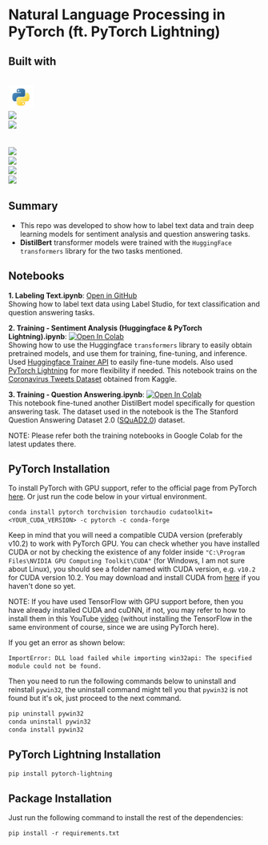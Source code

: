 # Natural Language Processing in PyTorch (ft. PyTorch Lightning)

## Built with
<code>
<img height="50" src="https://raw.githubusercontent.com/github/explore/80688e429a7d4ef2fca1e82350fe8e3517d3494d/topics/python/python.png">
<img height="50" src="https://raw.githubusercontent.com/numpy/numpy/7e7f4adab814b223f7f917369a72757cd28b10cb/branding/icons/numpylogo.svg">
<img height="50" src="https://raw.githubusercontent.com/pandas-dev/pandas/761bceb77d44aa63b71dda43ca46e8fd4b9d7422/web/pandas/static/img/pandas.svg">
<br>
<img height="50" src="https://upload.wikimedia.org/wikipedia/commons/thumb/0/05/Scikit_learn_logo_small.svg/1280px-Scikit_learn_logo_small.svg.png">
<a href="https://pytorch.org/"><img height="50" src="https://miro.medium.com/max/691/0*xXUYOs5MWWenxoNz"></a>
<a href="https://github.com/PyTorchLightning/pytorch-lightning"><img height="50" src="https://github.com/PyTorchLightning/pytorch-lightning/blob/master/docs/source/_static/images/logo.png?raw=true"></a>
<a href="https://github.com/huggingface/transformers"><img height="50" src="https://image4.owler.com/logo/hugging-face_owler_20191218_073707_original.png"></a>
</code>

## Summary
- This repo was developed to show how to label text data and train deep learning models for sentiment analysis and question answering tasks.
- **DistilBert** transformer models were trained with the `HuggingFace` `transformers` library for the two tasks mentioned.

## Notebooks

**1. Labeling Text.ipynb**: [Open in GitHub](https://github.com/ansonnn07/Natural-Language-Processing-PyTorch/blob/master/1.%20Labeling%20Text.ipynb) <br>
Showing how to label text data using Label Studio, for text classification and question answering tasks.

**2. Training - Sentiment Analysis (Huggingface & PyTorch Lightning).ipynb**: [![Open In Colab](https://colab.research.google.com/assets/colab-badge.svg)](https://colab.research.google.com/drive/1ecwNoxd2jMAJyzrcMpvIjJkgOgPpONrr?usp=sharing) <br>
Showing how to use the Huggingface `transformers` library to easily obtain pretrained models, and use them for training, fine-tuning, and inference. Used [Huggingface Trainer API](https://huggingface.co/transformers/main_classes/trainer.html) to easily fine-tune models. Also used [PyTorch Lightning](https://github.com/PyTorchLightning/pytorch-lightning) for more flexibility if needed. This notebook trains on the [Coronavirus Tweets Dataset](https://www.kaggle.com/datatattle/covid-19-nlp-text-classification) obtained from Kaggle.

**3. Training - Question Answering.ipynb**: [![Open In Colab](https://colab.research.google.com/assets/colab-badge.svg)](https://colab.research.google.com/drive/1wKX1GUjEhjuc0V0UnnR7z1g5ePITD3lk?usp=sharing) <br>
This notebook fine-tuned another DistilBert model specifically for question answering task. The dataset used in the notebook is the The Stanford Question Answering Dataset 2.0 ([SQuAD2.0](https://rajpurkar.github.io/SQuAD-explorer/)) dataset.

NOTE: Please refer both the training notebooks in Google Colab for the latest updates there.

## PyTorch Installation
To install PyTorch with GPU support, refer to the official page from PyTorch [here](https://pytorch.org/get-started/locally/). Or just run the code below in your virtual environment.

```
conda install pytorch torchvision torchaudio cudatoolkit=<YOUR_CUDA_VERSION> -c pytorch -c conda-forge
```

Keep in mind that you will need a compatible CUDA version (preferably v10.2) to work with PyTorch GPU. You can check whether you have installed CUDA or not by checking the existence of any folder inside `"C:\Program Files\NVIDIA GPU Computing Toolkit\CUDA"` (for Windows, I am not sure about Linux), you should see a folder named with CUDA version, e.g. `v10.2` for CUDA version 10.2. You may download and install CUDA from [here](https://developer.nvidia.com/cuda-downloads) if you haven't done so yet. 

NOTE: If you have used TensorFlow with GPU support before, then you have already installed CUDA and cuDNN, if not, you may refer to how to install them in this YouTube [video](https://youtu.be/hHWkvEcDBO0) (without installing the TensorFlow in the same environment of course, since we are using PyTorch here).

If you get an error as shown below:
```
ImportError: DLL load failed while importing win32api: The specified module could not be found.
```
Then you need to run the following commands below to uninstall and reinstall `pywin32`, the uninstall command might tell you that `pywin32` is not found but it's ok, just proceed to the next command.
```
pip uninstall pywin32
conda uninstall pywin32
conda install pywin32
```

## PyTorch Lightning Installation
```
pip install pytorch-lightning
```

## Package Installation
Just run the following command to install the rest of the dependencies:

```
pip install -r requirements.txt
```